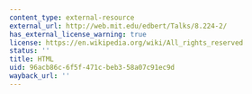 ```yaml
---
content_type: external-resource
external_url: http://web.mit.edu/edbert/Talks/8.224-2/
has_external_license_warning: true
license: https://en.wikipedia.org/wiki/All_rights_reserved
status: ''
title: HTML
uid: 96acb86c-6f5f-471c-beb3-58a07c91ec9d
wayback_url: ''
---
```

